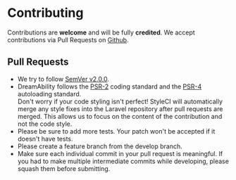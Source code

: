 # Contributing

Contributions are **welcome** and will be fully **credited**. We accept contributions via Pull Requests
on [Github](https://github.com/stepupdream/dream-ability).

## Pull Requests

- We try to follow [SemVer v2.0.0](http://semver.org/).
- DreamAbility follows
  the [PSR-2](https://github.com/php-fig/fig-standards/blob/master/accepted/PSR-2-coding-style-guide.md) coding standard
  and the [PSR-4](https://github.com/php-fig/fig-standards/blob/master/accepted/PSR-4-autoloader.md) autoloading
  standard.   
  Don't worry if your code styling isn't perfect! StyleCI will automatically merge any style fixes into the Laravel
  repository after pull requests are merged. This allows us to focus on the content of the contribution and not the code
  style.
- Please be sure to add more tests. Your patch won't be accepted if it doesn't have tests.
- Please create a feature branch from the develop branch.
- Make sure each individual commit in your pull request is meaningful. If you had to make multiple intermediate commits
  while developing, please squash them before submitting.
